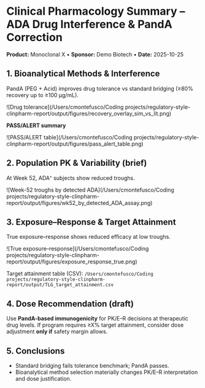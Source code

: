 
# Clinical Pharmacology Summary – ADA Drug Interference & PandA Correction

**Product:** Monoclonal X • **Sponsor:** Demo Biotech • **Date:** 2025-10-25

## 1. Bioanalytical Methods & Interference
PandA (PEG + Acid) improves drug tolerance vs standard bridging (≥80% recovery up to ≥100 µg/mL).

![Drug tolerance](/Users/cmontefusco/Coding projects/regulatory-style-clinpharm-report/output/figures/recovery_overlay_sim_vs_lit.png)

**PASS/ALERT summary**

![PASS/ALERT table](/Users/cmontefusco/Coding projects/regulatory-style-clinpharm-report/output/figures/pass_alert_table.png)

## 2. Population PK & Variability (brief)
At Week 52, ADA⁺ subjects show reduced troughs.

![Week-52 troughs by detected ADA](/Users/cmontefusco/Coding projects/regulatory-style-clinpharm-report/output/figures/wk52_by_detected_ADA_assay.png)

## 3. Exposure–Response & Target Attainment
True exposure–response shows reduced efficacy at low troughs.

![True exposure–response](/Users/cmontefusco/Coding projects/regulatory-style-clinpharm-report/output/figures/exposure_response_true.png)

Target attainment table (CSV): `/Users/cmontefusco/Coding projects/regulatory-style-clinpharm-report/output/TLG_target_attainment.csv`

## 4. Dose Recommendation (draft)
Use **PandA-based immunogenicity** for PK/E–R decisions at therapeutic drug levels.
If program requires ≥X% target attainment, consider dose adjustment **only if** safety margin allows.

## 5. Conclusions
- Standard bridging fails tolerance benchmark; PandA passes.
- Bioanalytical method selection materially changes PK/E–R interpretation and dose justification.